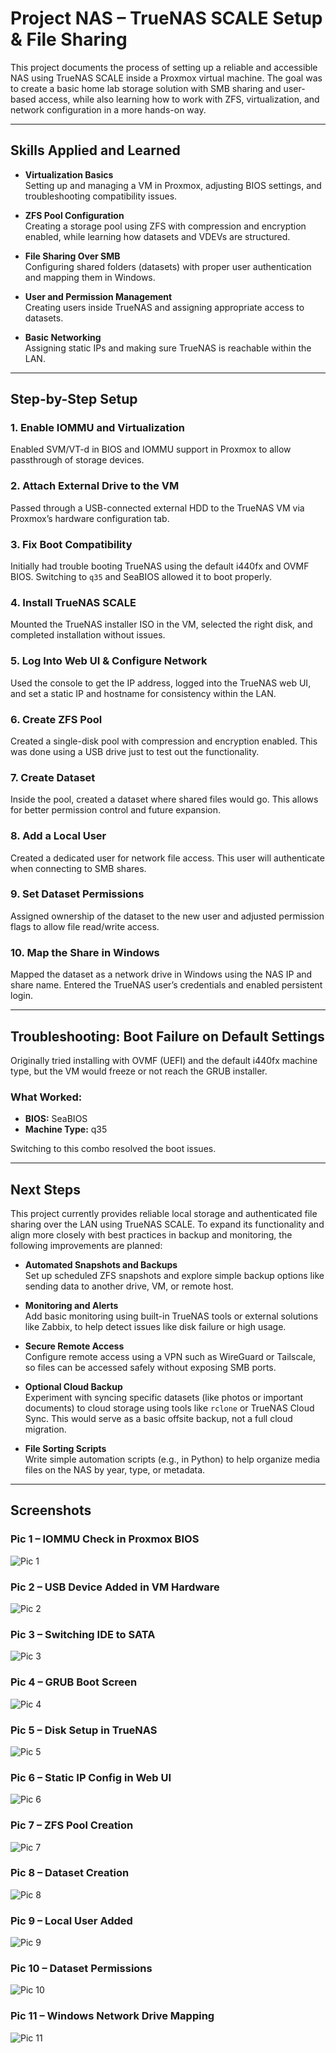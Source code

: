 # Project NAS – TrueNAS SCALE Setup & File Sharing

This project documents the process of setting up a reliable and accessible NAS using TrueNAS SCALE inside a Proxmox virtual machine. The goal was to create a basic home lab storage solution with SMB sharing and user-based access, while also learning how to work with ZFS, virtualization, and network configuration in a more hands-on way.

---

## Skills Applied and Learned

- **Virtualization Basics**  
  Setting up and managing a VM in Proxmox, adjusting BIOS settings, and troubleshooting compatibility issues.

- **ZFS Pool Configuration**  
  Creating a storage pool using ZFS with compression and encryption enabled, while learning how datasets and VDEVs are structured.

- **File Sharing Over SMB**  
  Configuring shared folders (datasets) with proper user authentication and mapping them in Windows.

- **User and Permission Management**  
  Creating users inside TrueNAS and assigning appropriate access to datasets.

- **Basic Networking**  
  Assigning static IPs and making sure TrueNAS is reachable within the LAN.

---

## Step-by-Step Setup

### 1. Enable IOMMU and Virtualization
Enabled SVM/VT-d in BIOS and IOMMU support in Proxmox to allow passthrough of storage devices.

### 2. Attach External Drive to the VM
Passed through a USB-connected external HDD to the TrueNAS VM via Proxmox’s hardware configuration tab.

### 3. Fix Boot Compatibility
Initially had trouble booting TrueNAS using the default i440fx and OVMF BIOS. Switching to `q35` and SeaBIOS allowed it to boot properly.

### 4. Install TrueNAS SCALE
Mounted the TrueNAS installer ISO in the VM, selected the right disk, and completed installation without issues.

### 5. Log Into Web UI & Configure Network
Used the console to get the IP address, logged into the TrueNAS web UI, and set a static IP and hostname for consistency within the LAN.

### 6. Create ZFS Pool
Created a single-disk pool with compression and encryption enabled. This was done using a USB drive just to test out the functionality.

### 7. Create Dataset
Inside the pool, created a dataset where shared files would go. This allows for better permission control and future expansion.

### 8. Add a Local User
Created a dedicated user for network file access. This user will authenticate when connecting to SMB shares.

### 9. Set Dataset Permissions
Assigned ownership of the dataset to the new user and adjusted permission flags to allow file read/write access.

### 10. Map the Share in Windows
Mapped the dataset as a network drive in Windows using the NAS IP and share name. Entered the TrueNAS user’s credentials and enabled persistent login.

---

## Troubleshooting: Boot Failure on Default Settings

Originally tried installing with OVMF (UEFI) and the default i440fx machine type, but the VM would freeze or not reach the GRUB installer.

### What Worked:
- **BIOS:** SeaBIOS  
- **Machine Type:** q35

Switching to this combo resolved the boot issues.

---

## Next Steps

This project currently provides reliable local storage and authenticated file sharing over the LAN using TrueNAS SCALE. To expand its functionality and align more closely with best practices in backup and monitoring, the following improvements are planned:

- **Automated Snapshots and Backups**  
  Set up scheduled ZFS snapshots and explore simple backup options like sending data to another drive, VM, or remote host.

- **Monitoring and Alerts**  
  Add basic monitoring using built-in TrueNAS tools or external solutions like Zabbix, to help detect issues like disk failure or high usage.

- **Secure Remote Access**  
  Configure remote access using a VPN such as WireGuard or Tailscale, so files can be accessed safely without exposing SMB ports.

- **Optional Cloud Backup**  
  Experiment with syncing specific datasets (like photos or important documents) to cloud storage using tools like `rclone` or TrueNAS Cloud Sync. This would serve as a basic offsite backup, not a full cloud migration.

- **File Sorting Scripts**  
  Write simple automation scripts (e.g., in Python) to help organize media files on the NAS by year, type, or metadata.

---

## Screenshots

### Pic 1 – IOMMU Check in Proxmox BIOS
![Pic 1](images/iommu-check-enabled.png)

### Pic 2 – USB Device Added in VM Hardware
![Pic 2](images/added-usb-device.png)

### Pic 3 – Switching IDE to SATA
![Pic 3](images/boot-troubleshoot-remove-ide-add-sata.png)

### Pic 4 – GRUB Boot Screen
![Pic 4](images/grub.png)

### Pic 5 – Disk Setup in TrueNAS
![Pic 5](images/disk-setup.png)

### Pic 6 – Static IP Config in Web UI
![Pic 6](images/ip-config.png)

### Pic 7 – ZFS Pool Creation
![Pic 7](images/create-pool.png)

### Pic 8 – Dataset Creation
![Pic 8](images/datasets-config.png)

### Pic 9 – Local User Added
![Pic 9](images/local-user-create.png)

### Pic 10 – Dataset Permissions
![Pic 10](images/directory-permissions.png)

### Pic 11 – Windows Network Drive Mapping
![Pic 11](images/map-network-drive.png)
